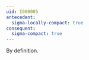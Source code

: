 ```yaml
---
uid: I000005
antecedent:
  sigma-locally-compact: true
consequent:
  sigma-compact: true
---
```

By definition.

